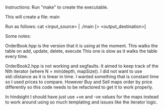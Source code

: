 Instructions:
Run "make" to create the executable.

This will create a file: main

Run as follows: cat <input_source> | ./main <depth> [> <output_destination>]

Some notes:

OrderBook.hpp is the version that it is using at the moment. This walks the table on add, update, delete, execute
This one is slow as it walks the table every time.

OrderBook2.hpp is not working and segfaults. It aimed to keep track of the Nth iterator (where N = min(depth, mapSize)).
I did not want to use std::distance as it is linear in time. I wanted something that is constant time so I used prices to compare. However Buy and Sell maps order by price differently so this code needs to be refactored to get it to work properly.

In hindsight I should have just use +ve and -ve values for the maps instead to work around using so much templating and issues
like the iterator logic.